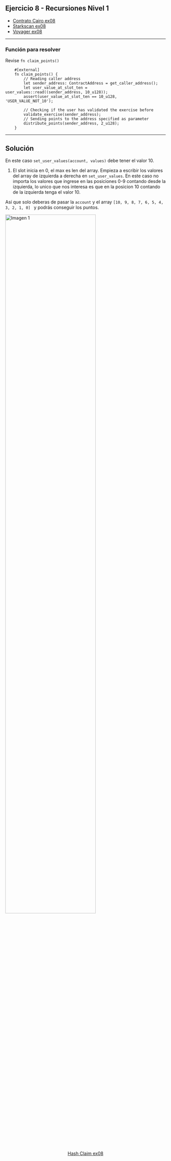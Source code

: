 ## Ejercicio 8 - Recursiones Nivel 1

- [Contrato Cairo ex08](https://github.com/starknet-edu/starknet-cairo-101/blob/main/src/ex08.cairo)
- [Starkscan ex08](https://testnet.starkscan.co/contract/0x01ec8e981b1b6a7256a71f21790dd07cafeb15d02c18534a2bd4a6c8551860aa)
- [Voyager ex08](https://goerli.voyager.online/contract/0x01ec8e981b1b6a7256a71f21790dd07cafeb15d02c18534a2bd4a6c8551860aa)

----

### Función para resolver

Revise `fn claim_points()`

```cairo
    #[external]
    fn claim_points() {
        // Reading caller address
        let sender_address: ContractAddress = get_caller_address();
        let user_value_at_slot_ten = user_values::read((sender_address, 10_u128));
        assert(user_value_at_slot_ten == 10_u128, 'USER_VALUE_NOT_10');

        // Checking if the user has validated the exercise before
        validate_exercise(sender_address);
        // Sending points to the address specified as parameter
        distribute_points(sender_address, 2_u128);
    }
```

---

## Solución

En este caso `set_user_values(account, values)` debe tener el valor 10.

1. El slot inicia en 0, el max es len del array. Empieza a escribir los valores del array de izquierda a derecha en `set_user_values`. En este caso no importa los valores que ingrese en las posiciones 0-9 contando desde la izquierda, lo unico que nos interesa es que en la posicion 10 contando de la izquierda tenga el valor 10.

Así que solo deberas de pasar la `account` y el array `[10, 9, 8, 7, 6, 5, 4, 3, 2, 1, 0] ` y podrás conseguir los puntos.

<img src="/imágenes/8.0.png" alt="Imagen 1" width="75%">

<div align="center">

[Hash Claim ex08](https://testnet.starkscan.co/tx/0x1c9298820cf53caa2e711601b3faaaa57c65057330df78d38be69e49b81d2fa)
